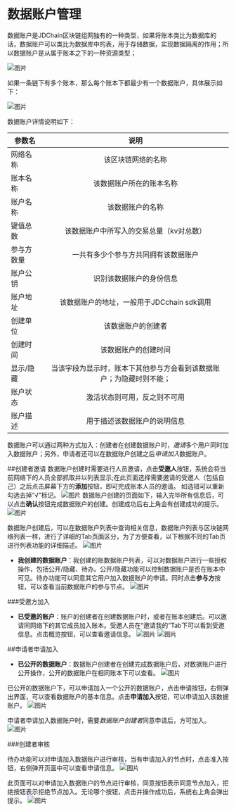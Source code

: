 # 数据账户管理
数据账户是JDChain区块链组网独有的一种类型，如果将账本类比为数据库的话，数据账户可以类比为数据库中的表，用于存储数据，实现数据隔离的作用；所以数据账户是从属于账本之下的一种资源类型；

![图片](../../../../../image/JD-Blockchain-Open-Platform/Getting-Started/Pic/netstatus_dataaccount.jpg)

如果一条链下有多个账本，那么每个账本下都最少有一个数据账户，具体展示如下：

![图片](../../../../../image/JD-Blockchain-Open-Platform/Getting-Started/Pic/account_detail.png)

数据账户详情说明如下：

|参数名|	说明|
|----------|:----------:|
|网络名称|该区块链网络的名称|
|账本名称|该数据账户所在的账本名称|
|账户名称|该数据账户的名称|
|键值总数|该数据账户中所写入的交易总量（kv对总数）|
|参与方数量|一共有多少个参与方共同拥有该数据账户|
|账户公钥|识别该数据账户的身份信息|
|账户地址|该数据账户的地址，一般用于JDCchain sdk调用|
|创建单位|该数据账户的创建者|
|创建时间|该数据账户的创建时间|
|显示/隐藏|当该字段为显示时，账本下其他参与方会看到该数据账户；为隐藏时则不能；|
|账户状态|激活状态则可用，反之则不可用|
|账户描述|用于描述该数据账户的说明信息|


数据账户可以通过两种方式加入：创建者在创建数据账户时，*邀请*多个用户同时加入数据账户；另外，申请者还可以在数据账户创建之后*申请加入*数据账户。

##创建者邀请
数据账户创建时需要进行人员邀请，点击**受邀人**按钮，系统会将当前网络下的人员全部抓取并以列表显示;在此页面选择需要邀请的受邀人（包括自己）之后点击屏幕下方的**添加**按钮，即可完成账本人员的邀请。 如选错可以重新勾选去掉“√”标记。
![图片](../../../../../image/JD-Blockchain-Open-Platform/Getting-Started/Pic/account_invite.jpg)
数据账户创建的页面如下，输入完毕所有信息后，可以点击**确认**按钮完成数据账户的创建。创建成功后右上角会有创建成功的提示。
![图片](../../../../../image/JD-Blockchain-Open-Platform/Getting-Started/Pic/account_invite_create.jpg)

数据账户创建后，可以在数据账户列表中查询相关信息，数据账户列表与区块链网络列表一样，进行了详细的Tab页面区分，为了方便查看，以下根据不同的Tab页进行列表功能的详细描述。
![图片](../../../../../image/JD-Blockchain-Open-Platform/Getting-Started/Pic/netstatus_dataaccount.jpg)

* **我创建的数据账户**：我创建的账数据账户列表，可以对数据账户进行一些授权操作，包括公开/隐藏、待办。公开/隐藏功能可以控制数据账户是否在账本中可见。待办功能可以同意其它用户加入数据账户的申请。同时点击**参与方**按钮，可以查看当前数据账户的参与节点。
![图片](../../../../../image/JD-Blockchain-Open-Platform/Getting-Started/Pic/account_open.jpg)

###受邀方加入
* **已受邀的账户**：账户的创建者在创建数据账户时，或者在账本创建后。可以邀请同网络下的其它成员加入账本。受邀人员在“邀请我的”Tab下可以看到受邀信息。点击概览按钮，可以查看邀请信息。
![图片](../../../../../image/JD-Blockchain-Open-Platform/Getting-Started/Pic/account_ask_in.jpg)
![图片](../../../../../image/JD-Blockchain-Open-Platform/Getting-Started/Pic/account_agree.jpg)



##申请者申请加入
* **已公开的数据账户**：数据账户创建者在创建完成数据账户后，对数据账户进行公开操作，公开的数据账户在相同账本下可以查看。
![图片](../../../../../image/JD-Blockchain-Open-Platform/Getting-Started/Pic/account_open.jpg)

已公开的数据账户下，可以申请加入一个公开的数据账户，点击申请按钮，右侧弹出界面，可以查看数据账户的基本信息。点击**申请加入**按钮，可以申请加入该数据账户。
![图片](../../../../../image/JD-Blockchain-Open-Platform/Getting-Started/Pic/account_ask.jpg)


申请者申请加入数据账户时，需要*数据账户创建者*同意申请后，方可加入。
![图片](../../../../../image/JD-Blockchain-Open-Platform/Getting-Started/Pic/account_agree_join.jpg)

###创建者审核

待办功能可以对申请加入数据账户进行审核，当有申请加入的节点时，点击准入按钮，右侧弹开页面中可以查看申请信息。
![图片](../../../../../image/JD-Blockchain-Open-Platform/Getting-Started/Pic/account_tobedone.png)


此页面可以对申请加入数据账户的节点进行审核，同意按钮表示同意节点加入，拒绝按钮表示拒绝节点加入。无论哪个按钮，点击并操作成功后，系统右上角会弹出提示。
![图片](../../../../../image/JD-Blockchain-Open-Platform/Getting-Started/Pic/account_agree_join.jpg)


